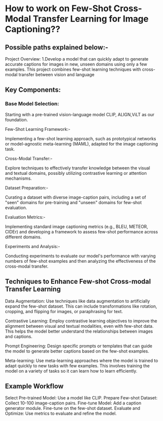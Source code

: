 # How to work on Few-Shot Cross-Modal Transfer Learning for Image Captioning??

## Possible paths explained below:-

Project Overview:
1.Develop a model that can quickly adapt to generate accurate captions for images in new, 
unseen domains using only a few examples. This project combines few-shot learning techniques with cross-modal transfer between vision and language

## Key Components:

### Base Model Selection:

Starting with a pre-trained vision-language model CLIP, ALIGN,ViLT as our foundation.

Few-Shot Learning Framework:-

Implementing a few-shot learning approach, such as prototypical networks or model-agnostic meta-learning (MAML), adapted for the image captioning task.

Cross-Modal Transfer:-

Explore techniques to effectively transfer knowledge between the visual and textual domains, possibly utilizing contrastive learning or attention mechanisms.

Dataset Preparation:-

Curating a dataset with diverse image-caption pairs, including a set of "seen" domains for pre-training and "unseen" domains for few-shot evaluation.

Evaluation Metrics:-

Implementing standard image captioning metrics (e.g., BLEU, METEOR, CIDEr) and developing a framework to assess few-shot performance across different domains.

Experiments and Analysis:-

Conducting experiments to evaluate our model's performance with varying numbers of few-shot examples and then analyzing the effectiveness of the cross-modal transfer.



## Techniques to Enhance Few-shot Cross-modal Transfer Learning

Data Augmentation: Use techniques like data augmentation to artificially expand the few-shot dataset. This can include transformations like rotation, cropping, and flipping for images, or paraphrasing for text.

Contrastive Learning: Employ contrastive learning objectives to improve the alignment between visual and textual modalities, even with few-shot data. This helps the model better understand the relationships between images and captions.

Prompt Engineering: Design specific prompts or templates that can guide the model to generate better captions based on the few-shot examples.

Meta-learning: Use meta-learning approaches where the model is trained to adapt quickly to new tasks with few examples. This involves training the model on a variety of tasks so it can learn how to learn efficiently.

## Example Workflow
Select Pre-trained Model: Use a model like CLIP.
Prepare Few-shot Dataset: Collect 10-100 image-caption pairs.
Fine-tune Model:
Add a caption generator module.
Fine-tune on the few-shot dataset.
Evaluate and Optimize: Use metrics to evaluate and refine the model.

